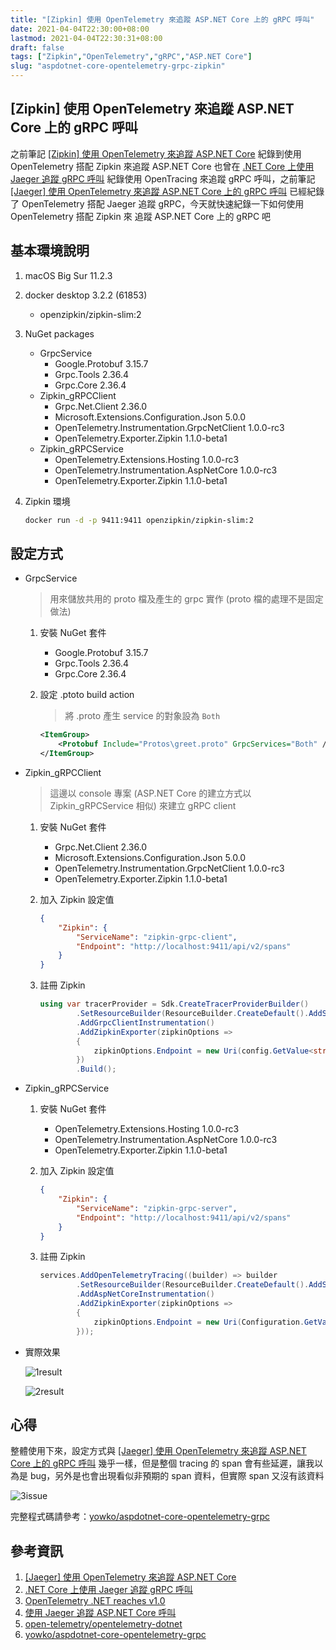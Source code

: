 ```yaml
---
title: "[Zipkin] 使用 OpenTelemetry 來追蹤 ASP.NET Core 上的 gRPC 呼叫"
date: 2021-04-04T22:30:00+08:00
lastmod: 2021-04-04T22:30:31+08:00
draft: false
tags: ["Zipkin","OpenTelemetry","gRPC","ASP.NET Core"]
slug: "aspdotnet-core-opentelemetry-grpc-zipkin"
---
```


## [Zipkin] 使用 OpenTelemetry 來追蹤 ASP.NET Core 上的 gRPC 呼叫

之前筆記 [[Zipkin] 使用 OpenTelemetry 來追蹤 ASP.NET Core](/aspdotnet-core-opentelemetry-zipkin) 紀錄到使用 OpenTelemetry 搭配 Zipkin 來追蹤 ASP.NET Core 也曾在 [.NET Core 上使用 Jaeger 追蹤 gRPC 呼叫](/dotnet-core-jaeger-grpc/) 紀錄使用 OpenTracing 來追蹤 gRPC 呼叫，之前筆記 [[Jaeger] 使用 OpenTelemetry 來追蹤 ASP.NET Core 上的 gRPC 呼叫](aspdotnet-core-opentelemetry-grpc-jaeger) 已經紀錄了 OpenTelemetry 搭配 Jaeger 追蹤 gRPC，今天就快速紀錄一下如何使用 OpenTelemetry 搭配 Zipkin 來 追蹤 ASP.NET Core 上的 gRPC 吧

## 基本環境說明

1. macOS Big Sur 11.2.3
2. docker desktop 3.2.2 (61853)

    - openzipkin/zipkin-slim:2

3. NuGet packages

    - GrpcService
        - Google.Protobuf 3.15.7
        - Grpc.Tools 2.36.4
        - Grpc.Core 2.36.4
    - Zipkin_gRPCClient
        - Grpc.Net.Client 2.36.0
        - Microsoft.Extensions.Configuration.Json 5.0.0
        - OpenTelemetry.Instrumentation.GrpcNetClient 1.0.0-rc3
        - OpenTelemetry.Exporter.Zipkin 1.1.0-beta1
    - Zipkin_gRPCService
        - OpenTelemetry.Extensions.Hosting 1.0.0-rc3
        - OpenTelemetry.Instrumentation.AspNetCore 1.0.0-rc3
        - OpenTelemetry.Exporter.Zipkin 1.1.0-beta1

4. Zipkin 環境

    ```bash
    docker run -d -p 9411:9411 openzipkin/zipkin-slim:2
    ```

## 設定方式

- GrpcService

    > 用來儲放共用的 proto 檔及產生的 grpc 實作 (proto 檔的處理不是固定做法)

    1. 安裝 NuGet 套件

        - Google.Protobuf 3.15.7
        - Grpc.Tools 2.36.4
        - Grpc.Core 2.36.4

    2. 設定 .ptoto build action

        > 將 .proto 產生 service 的對象設為 `Both`

        ```xml
        <ItemGroup>
            <Protobuf Include="Protos\greet.proto" GrpcServices="Both" />
        </ItemGroup>
        ```

- Zipkin_gRPCClient

    > 這邊以 console 專案 (ASP.NET Core 的建立方式以 Zipkin_gRPCService 相似) 來建立 gRPC client

    1. 安裝 NuGet 套件

        - Grpc.Net.Client 2.36.0
        - Microsoft.Extensions.Configuration.Json 5.0.0
        - OpenTelemetry.Instrumentation.GrpcNetClient 1.0.0-rc3
        - OpenTelemetry.Exporter.Zipkin 1.1.0-beta1

    2. 加入 Zipkin 設定值

        ```json
        {
            "Zipkin": {
                "ServiceName": "zipkin-grpc-client",
                "Endpoint": "http://localhost:9411/api/v2/spans"
            }
        }
        ```

    3. 註冊 Zipkin

        ```cs
        using var tracerProvider = Sdk.CreateTracerProviderBuilder()
                .SetResourceBuilder(ResourceBuilder.CreateDefault().AddService(config.GetValue<string>("Zipkin:ServiceName")))
                .AddGrpcClientInstrumentation()
                .AddZipkinExporter(zipkinOptions =>
                {
                    zipkinOptions.Endpoint = new Uri(config.GetValue<string>("Zipkin:Endpoint"));
                })
                .Build(); 
        ```

- Zipkin_gRPCService

    1. 安裝 NuGet 套件

        - OpenTelemetry.Extensions.Hosting 1.0.0-rc3
        - OpenTelemetry.Instrumentation.AspNetCore 1.0.0-rc3
        - OpenTelemetry.Exporter.Zipkin 1.1.0-beta1

    2. 加入 Zipkin 設定值

        ```json
        {
            "Zipkin": {
                "ServiceName": "zipkin-grpc-server",
                "Endpoint": "http://localhost:9411/api/v2/spans"
            }
        }
        ```

    3. 註冊 Zipkin

        ```cs
        services.AddOpenTelemetryTracing((builder) => builder
                .SetResourceBuilder(ResourceBuilder.CreateDefault().AddService(this.Configuration.GetValue<string>("Zipkin:ServiceName")))
                .AddAspNetCoreInstrumentation()
                .AddZipkinExporter(zipkinOptions =>
                {
                    zipkinOptions.Endpoint = new Uri(Configuration.GetValue<string>("Zipkin:Endpoint"));
                }));
        ```

- 實際效果

    ![1result](https://user-images.githubusercontent.com/3851540/113512327-b50b9400-9596-11eb-8899-546e347b4e02.png)

    ![2result](https://user-images.githubusercontent.com/3851540/113512333-b76dee00-9596-11eb-8eb3-1c559c45c228.png)

## 心得

整體使用下來，設定方式與 [[Jaeger] 使用 OpenTelemetry 來追蹤 ASP.NET Core 上的 gRPC 呼叫](aspdotnet-core-opentelemetry-grpc-jaeger) 幾乎一樣，但是整個 tracing 的 span 會有些延遲，讓我以為是 bug，另外是也會出現看似非預期的 span 資料，但實際 span 又沒有該資料

![3issue](https://user-images.githubusercontent.com/3851540/113512335-b89f1b00-9596-11eb-8ccb-95fbaaa5114d.png)

完整程式碼請參考：[yowko/aspdotnet-core-opentelemetry-grpc](https://github.com/yowko/aspdotnet-core-opentelemetry-grpc)

## 參考資訊

1. [[Jaeger] 使用 OpenTelemetry 來追蹤 ASP.NET Core](/aspdotnet-core-opentelemetry-jaeger)
2. [.NET Core 上使用 Jaeger 追蹤 gRPC 呼叫](/dotnet-core-jaeger-grpc/)
3. [OpenTelemetry .NET reaches v1.0](https://devblogs.microsoft.com/dotnet/opentelemetry-net-reaches-v1-0/?WT.mc_id=DOP-MVP-5002594)
4. [使用 Jaeger 追蹤 ASP.NET Core 呼叫](/jaeger-trace-aspdotnet-core/)
5. [open-telemetry/opentelemetry-dotnet](https://github.com/open-telemetry/opentelemetry-dotnet/tree/main/examples/AspNetCore)
6. [yowko/aspdotnet-core-opentelemetry-grpc](https://github.com/yowko/aspdotnet-core-opentelemetry-grpc)
